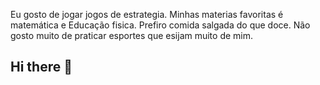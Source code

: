 Eu gosto de jogar jogos de estrategia.
Minhas materias favoritas é matemática e Educação fisica.
Prefiro comida salgada do que doce.
Não gosto muito de praticar esportes que esijam muito de mim.

## Hi there 👋

<!--
**henriquenevespedro/henriquenevespedro** is a ✨ _special_ ✨ repository because its `README.md` (this file) appears on your GitHub profile.

Here are some ideas to get you started:

- 🔭 I’m currently working on ...
- 🌱 I’m currently learning ...
- 👯 I’m looking to collaborate on ...
- 🤔 I’m looking for help with ...
- 💬 Ask me about ...
- 📫 How to reach me: ...
- 😄 Pronouns: ...
- ⚡ Fun fact: ...
-->
